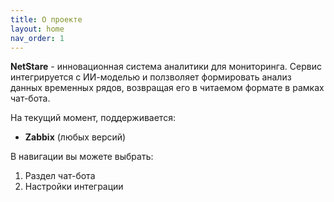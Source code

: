 ```yaml
---
title: О проекте
layout: home
nav_order: 1
---
```


**NetStare** - инновационная система аналитики для мониторинга.
Сервис интегрируется с ИИ-моделью и ползволяет формировать анализ данных временных рядов, возвращая его в читаемом формате в рамках чат-бота.

На текущий момент, поддерживается:

- **Zabbix** (любых версий)

В навигации вы можете выбрать:

1. Раздел чат-бота
2. Настройки интеграции
